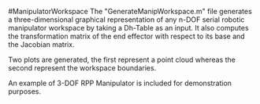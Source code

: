 #ManipulatorWorkspace
The "GenerateManipWorkspace.m" file generates a three-dimensional graphical representation of any n-DOF serial robotic manipulator workspace by taking a Dh-Table as an input. It also computes the transformation matrix of the end effector with respect to its base and the Jacobian matrix.

Two plots are generated, the first represent a point cloud whereas the second represent the workspace boundaries. 

An example of 3-DOF RPP Manipulator is included for demonstration purposes. 

